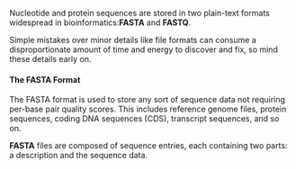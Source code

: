 Nucleotide and protein sequences are stored in two plain-text formats widespread in bioinformatics:**FASTA** and **FASTQ**.

Simple mistakes over minor details like file formats can consume a disproportionate amount of time and energy to discover and fix, so mind these details early on.

#### The FASTA Format
The FASTA format is used to store any sort of sequence data not requiring per-base pair quality scores. This includes reference genome files, protein sequences, coding DNA sequences (CDS), transcript sequences, and so on.

**FASTA** files are composed of sequence entries, each containing two parts: a description and the sequence data. 
